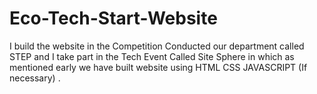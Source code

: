 # Eco-Tech-Start-Website
I build the website in the Competition Conducted our department called STEP and I take part in the Tech Event Called Site Sphere in which as mentioned early we have built website using HTML CSS JAVASCRIPT (If necessary) .
